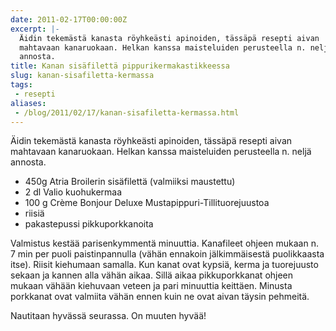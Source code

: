 ```yaml
---
date: 2011-02-17T00:00:00Z
excerpt: |-
  Äidin tekemästä kanasta röyhkeästi apinoiden, tässäpä resepti aivan
  mahtavaan kanaruokaan. Helkan kanssa maisteluiden perusteella n. neljä
  annosta.
title: Kanan sisäfilettä pippurikermakastikkeessa
slug: kanan-sisafiletta-kermassa
tags:
 - resepti
aliases:
 - /blog/2011/02/17/kanan-sisafiletta-kermassa.html
---
```


Äidin tekemästä kanasta röyhkeästi apinoiden, tässäpä resepti aivan mahtavaan kanaruokaan. Helkan kanssa maisteluiden perusteella n. neljä annosta.

<!--more-->

* 450g Atria Broilerin sisäfilettä (valmiiksi maustettu)
* 2 dl Valio kuohukermaa
* 100 g Crème Bonjour Deluxe Mustapippuri-Tillituorejuustoa
* riisiä
* pakastepussi pikkuporkkanoita

Valmistus kestää parisenkymmentä minuuttia. Kanafileet ohjeen mukaan n. 7 min per puoli paistinpannulla (vähän ennakoin jälkimmäisestä puolikkaasta itse). Riisit kiehumaan samalla. Kun kanat ovat kypsiä, kerma ja tuorejuusto sekaan ja kannen alla vähän aikaa. Sillä aikaa pikkuporkkanat ohjeen mukaan vähään kiehuvaan veteen ja pari minuuttia keittäen. Minusta porkkanat ovat valmiita vähän ennen kuin ne ovat aivan täysin pehmeitä.

Nautitaan hyvässä seurassa. On muuten hyvää!
